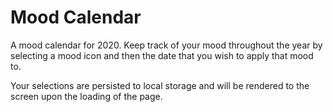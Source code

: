 # Mood Calendar

A mood calendar for 2020. Keep track of your mood throughout the year by selecting a mood icon and then the date that you wish to apply that mood to.

Your selections are persisted to local storage and will be rendered to the screen upon the loading of the page.
